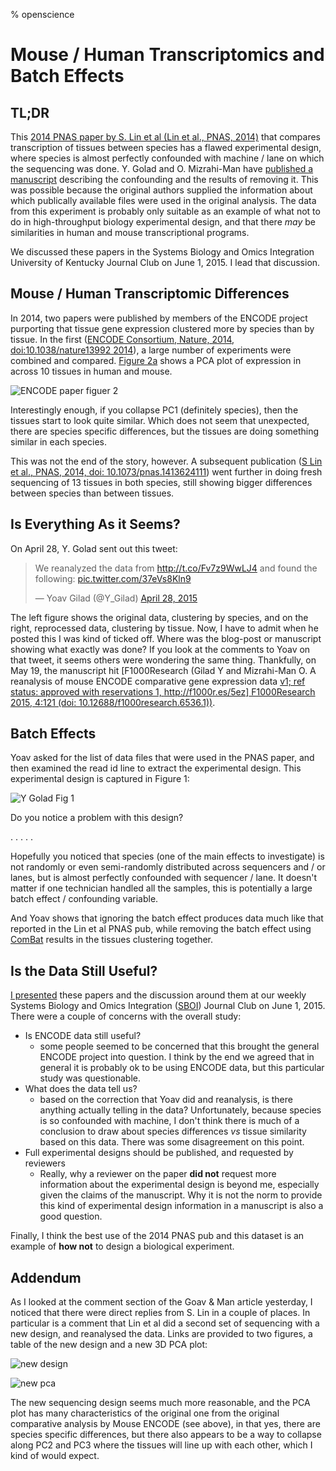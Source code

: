 % openscience

# Mouse / Human Transcriptomics and Batch Effects

## TL;DR

This [2014 PNAS paper by S. Lin et al (Lin et al., PNAS, 2014)](http://dx.doi.org/10.1073/pnas.1413624111) that compares transcription of tissues between species has a flawed experimental design, where species is almost perfectly confounded with machine / lane on which the sequencing was done. Y. Golad and O. Mizrahi-Man have [published a manuscript](http://f1000research.com/articles/4-121/v1) describing the confounding and the results of removing it. This was possible because the original authors supplied the information about which publically available files were used in the original analysis. The data from this experiment is probably only suitable as an example of what not to do in high-throughput biology experimental design, and that there *may* be similarities in human and mouse transcriptional programs.

We discussed these papers in the Systems Biology and Omics Integration University of Kentucky Journal Club on June 1, 2015. I lead that discussion.

## Mouse / Human Transcriptomic Differences

In 2014, two papers were published by members of the ENCODE project purporting that tissue gene expression clustered more by species than by tissue. In the first ([ENCODE Consortium, Nature, 2014, doi:10.1038/nature13992 2014](http://www.nature.com/nature/journal/v515/n7527/full/nature13992.html)), a large number of experiments were combined and compared. [Figure 2a](http://www.nature.com/nature/journal/v515/n7527/fig_tab/nature13992_F2.html) shows a PCA plot of expression in across 10 tissues in human and mouse.

![ENCODE paper figuer 2](http://www.nature.com/nature/journal/v515/n7527/images/nature13992-f2.jpg)

Interestingly enough, if you collapse PC1 (definitely species), then the tissues start to look quite similar. Which does not seem that unexpected, there are species specific differences, but the tissues are doing something similar in each species.

This was not the end of the story, however. A subsequent publication ([S Lin et al., PNAS, 2014, doi: 10.1073/pnas.1413624111](http://www.pnas.org/content/111/48/17224)) went further in doing fresh sequencing of 13 tissues in both species, still showing bigger differences between species than between tissues.

## Is Everything As it Seems?

On April 28, Y. Golad sent out this tweet:

<blockquote class="twitter-tweet" lang="en"><p lang="en" dir="ltr">We reanalyzed the data from <a href="http://t.co/Fv7z9WwLJ4">http://t.co/Fv7z9WwLJ4</a> and found the following: <a href="http://t.co/37eVs8Kln9">pic.twitter.com/37eVs8Kln9</a></p>&mdash; Yoav Gilad (@Y_Gilad) <a href="https://twitter.com/Y_Gilad/status/593088451462963202">April 28, 2015</a></blockquote>
<script async src="//platform.twitter.com/widgets.js" charset="utf-8"></script>

The left figure shows the original data, clustering by species, and on the right, reprocessed data, clustering by tissue. Now, I have to admit when he posted this I was kind of ticked off. Where was the blog-post or manuscript showing what exactly was done? If you look at the comments to Yoav on that tweet, it seems others were wondering the same thing. Thankfully, on May 19, the manuscript hit [F1000Research (Gilad Y and Mizrahi-Man O. A reanalysis of mouse ENCODE comparative gene expression data [v1; ref status: approved with reservations 1, http://f1000r.es/5ez] F1000Research 2015, 4:121 (doi: 10.12688/f1000research.6536.1))](http://f1000research.com/articles/4-121/v1).

## Batch Effects

Yoav asked for the list of data files that were used in the PNAS paper, and then examined the read id line to extract the experimental design. This experimental design is captured in Figure 1:

![Y Golad Fig 1](https://f1000researchdata.s3.amazonaws.com/manuscripts/7019/9f5f4330-d81d-46b8-9a3f-d8cb7aaf577e_figure1.gif)

Do you notice a problem with this design?

. 
.
.
.
.

Hopefully you noticed that species (one of the main effects to investigate) is not randomly or even semi-randomly distributed across sequencers and / or lanes, but is almost perfectly confounded with sequencer / lane. It doesn't matter if one technician handled all the samples, this is potentially a large batch effect / confounding variable. 

And Yoav shows that ignoring the batch effect produces data much like that reported in the Lin et al PNAS pub, while removing the batch effect using [ComBat](http://bioinformatics.oxfordjournals.org/content/28/6/882) results in the tissues clustering together.

## Is the Data Still Useful?

[I presented](https://docs.google.com/presentation/d/1_yA8RHdfodOV-5IoR-yb317KwaWgXFAvJntaIm8HYaU/edit?usp=sharing) these papers and the discussion around them at our weekly Systems Biology and Omics Integration ([SBOI](http://sboi.bioinformatics.uky.edu)) Journal Club on June 1, 2015. There were a couple of concerns with the overall study:

* Is ENCODE data still useful?
  * some people seemed to be concerned that this brought the general ENCODE project into question. I think by the end we agreed that in general it is probably ok to be using ENCODE data, but this particular study was questionable.
* What does the data tell us?
  * based on the correction that Yoav did and reanalysis, is there anything actually telling in the data? Unfortunately, because species is so confounded with machine, I don't think there is much of a conclusion to draw about species differences *vs* tissue similarity based on this data. There was some disagreement on this point.
* Full experimental designs should be published, and requested by reviewers
  * Really, why a reviewer on the paper **did not** request more information about the experimental design is beyond me, especially given the claims of the manuscript. Why it is not the norm to provide this kind of experimental design information in a manuscript is also a good question. 

Finally, I think the best use of the 2014 PNAS pub and this dataset is an example of **how not** to design a biological experiment.

## <a id="addendum"></a> Addendum 

As I looked at the comment section of the Goav & Man article yesterday, I noticed that there were direct replies from S. Lin in a couple of places. In particular is a comment that Lin et al did a second set of sequencing with a new design, and reanalysed the data. Links are provided to two figures, a table of the new design and a new 3D PCA plot:

![new design](/home/rmflight/Projects/personal/researchBlog/figure/slin_table1part2.jpg)

![new pca](/home/rmflight/Projects/personal/researchBlog/figure/slin_fig1part2.jpg)

The new sequencing design seems much more reasonable, and the PCA plot has many characteristics of the original one from the original comparative analysis by Mouse ENCODE (see above), in that yes, there are species specific differences, but there also appears to be a way to collapse along PC2 and PC3 where the tissues will line up with each other, which I kind of would expect.
